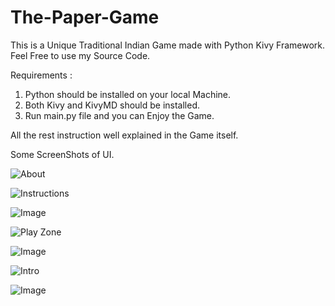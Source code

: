 # The-Paper-Game

This is a Unique Traditional Indian Game made with Python Kivy Framework.
Feel Free to use my Source Code.

Requirements :
1. Python should be installed on your local Machine.
2. Both Kivy and KivyMD should be installed.
3. Run main.py file and you can Enjoy the Game.

All the rest instruction well explained in the Game itself.

Some ScreenShots of UI.

![About](https://github.com/akgupta0777/The-Paper-Game/blob/master/paper%20Game%20ss/about.jpg)

![Instructions](https://github.com/akgupta0777/The-Paper-Game/blob/master/paper%20Game%20ss/instructions.jpg)

![Image](https://github.com/akgupta0777/The-Paper-Game/blob/master/paper%20Game%20ss/Cslips.jpg)

![Play Zone](https://github.com/akgupta0777/The-Paper-Game/blob/master/paper%20Game%20ss/PlaySCreen.jpg)

![Image](https://github.com/akgupta0777/The-Paper-Game/blob/master/paper%20Game%20ss/default.jpg)

![Intro](https://github.com/akgupta0777/The-Paper-Game/blob/master/paper%20Game%20ss/intro.jpg)

![Image](https://github.com/akgupta0777/The-Paper-Game/blob/master/paper%20Game%20ss/startscreen.jpg)

